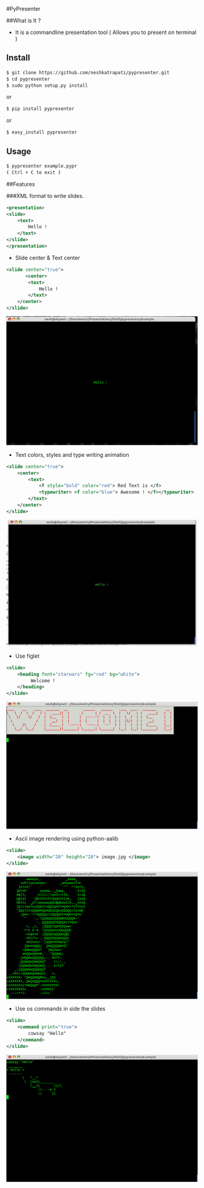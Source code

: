 #PyPresenter


##What is It ?

* It is a commandline presentation tool ( Allows you to present on terminal )

## Install

``` bash
$ git clone https://github.com/neshkatrapati/pypresenter.git
$ cd pypresenter
$ sudo python setup.py install
```
or
``` bash
$ pip install pypresenter
```
or
``` bash
$ easy_install pypresenter
```
	
## Usage
``` bash
$ pypresenter example.pypr
( Ctrl + C to exit )
```

##Features

###XML format to write slides. 

``` xml
<presentation>
<slide>
	<text>
		Hello !
	</text>
</slide>
</presentation>
```

* Slide center & Text center

``` xml
<slide center="true">
       <center>
		<text>
			Hello !
		</text>
	</center>
</slide>
```

![Screen 1](images/screen1.png)

* Text colors, styles and type writing animation
``` xml
<slide center="true">
	<center>
		<text>
			<f style="bold" color="red"> Red Text is </f>
			<typewriter> <f color="blue"> Awesome ! </f></typewriter>
		</text>
	</center>
</slide>
```
![Screen 2](images/screen2.gif)

* Use figlet 
``` xml
<slide>
	<heading font="starwars" fg="red" bg="white">
		 Welcome !
	</heading>
</slide>
```

![Screen 3](images/screen3.png)

* Ascii image rendering using python-aalib
``` xml
<slide>
	<image width="20" height="20"> image.jpg </image>
</slide>
```
![Screen 4](images/screen4.png)

* Use os commands in side the slides
``` xml
<slide>
	<command print="true">
		cowsay "Hello"
	</command>
</slide>
```
![Screen 5](images/screen5.png)
